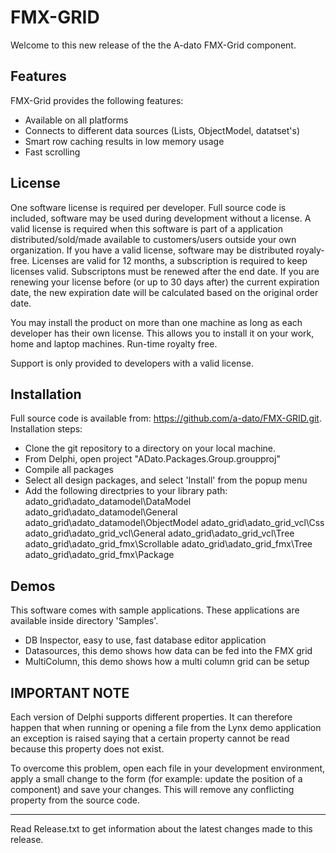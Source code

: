 # FMX-GRID
Welcome to this new release of the the A-dato FMX-Grid component.

## Features
FMX-Grid provides the following features:
* Available on all platforms
* Connects to different data sources (Lists, ObjectModel, datatset's)
* Smart row caching results in low memory usage
* Fast scrolling

## License
One software license is required per developer.
Full source code is included, software may be used during development without a license. A valid license is required when this software is part of a application distributed/sold/made available to customers/users outside your own organization. If you have a valid license, software may be distributed royaly-free. Licenses are valid for 12 months, a subscription is required to keep licenses valid. Subscriptons must be renewed after the end date. If you are renewing your license before (or up to 30 days after) the current expiration date, the new expiration date will be calculated based on the original order date.

You may install the product on more than one machine as long as each developer has their own license. This allows you to install it on your work, home and laptop machines. Run-time royalty free.

Support is only provided to developers with a valid license.
## Installation
Full source code is available from: https://github.com/a-dato/FMX-GRID.git. 
Installation steps:
* Clone the git repository to a directory on your local machine.
* From Delphi, open project "ADato.Packages.Group.groupproj"
* Compile all packages
* Select all design packages, and select 'Install' from the popup menu
* Add the following directpries to your library path:
	adato_grid\adato_datamodel\DataModel
	adato_grid\adato_datamodel\General
	adato_grid\adato_datamodel\ObjectModel
	adato_grid\adato_grid_vcl\Css
	adato_grid\adato_grid_vcl\General
	adato_grid\adato_grid_vcl\Tree
	adato_grid\adato_grid_fmx\Scrollable
	adato_grid\adato_grid_fmx\Tree
	adato_grid\adato_grid_fmx\Package

## Demos
This software comes with sample applications. These applications are available inside directory 'Samples'.
* DB Inspector, easy to use, fast database editor application
* Datasources, this demo shows how data can be fed into the FMX grid
* MultiColumn, this demo shows how a multi column grid can be setup

## IMPORTANT NOTE

Each version of Delphi supports different properties. It can therefore happen that
when running or opening a file from the Lynx demo application an exception is
raised saying that a certain property cannot be read because this property does
not exist.

To overcome this problem, open each file in your development environment,
apply a small change to the form (for example: update the position of a component)
and save your changes. This will remove any conflicting property from the source code.


****************

Read Release.txt to get information about the latest changes made to this release.

